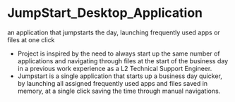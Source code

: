 # JumpStart_Desktop_Application
an application that jumpstarts the day, launching frequently used apps or files at one click

- Project is inspired by the need to always start up the same number of applications and navigating through files at the start of the business day in a previous work experience as a L2 Technical Support Engineer.
- Jumpstart is a single application that starts up a business day quicker, by launching all assigned frequently used apps and files saved in memory, at a single click saving the time through manual navigations.
